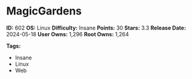 # MagicGardens

**ID:** 602
**OS:** Linux
**Difficulty:** Insane
**Points:** 30
**Stars:** 3.3
**Release Date:** 2024-05-18
**User Owns:** 1,296
**Root Owns:** 1,264

**Tags:**
- Insane
- Linux
- Web

